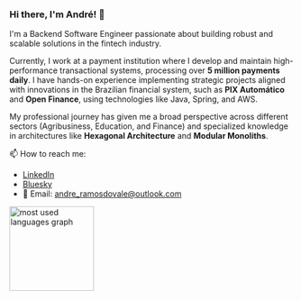 ### Hi there, I'm André! 👋

I'm a Backend Software Engineer passionate about building robust and scalable solutions in the fintech industry.

Currently, I work at a payment institution where I develop and maintain high-performance transactional systems, processing over **5 million payments daily**. I have hands-on experience implementing strategic projects aligned with innovations in the Brazilian financial system, such as **PIX Automático** and **Open Finance**, using technologies like Java, Spring, and AWS.

My professional journey has given me a broad perspective across different sectors (Agribusiness, Education, and Finance) and specialized knowledge in architectures like **Hexagonal Architecture** and **Modular Monoliths**.

📫 How to reach me:
- <a href="https://www.linkedin.com/in/andreramosdovale/" target="_blank">LinkedIn</a>
- <a href="https://bsky.app/profile/andresaci.bsky.social" target="_blank">Bluesky</a>
- 📧 Email: andre_ramosdovale@outlook.com

<img src="https://github-readme-stats.vercel.app/api/top-langs?username=andreramosdovale&locale=en&hide_title=false&layout=compact&card_width=320&langs_count=5&theme=github_dark&hide_border=true" height="150" alt="most used languages graph" />
